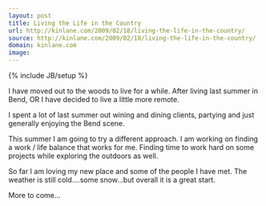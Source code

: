 ```yaml
---
layout: post
title: Living the Life in the Country
url: http://kinlane.com/2009/02/18/living-the-life-in-the-country/
source: http://kinlane.com/2009/02/18/living-the-life-in-the-country/
domain: kinlane.com
image: 
---
```

{% include JB/setup %}<p>I have moved out to the woods to live for a while.   After living last summer in Bend, OR I have decided to live a little more remote.

I spent a lot of last summer out wining and dining clients, partying and just generally enjoying the Bend scene.

This summer I am going to try a different approach.  I am working on finding a work / life balance that works for me.  Finding time to work hard on some projects while exploring the outdoors as well.

So far I am loving my new place and some of the people I have met.  The weather is still cold....some snow...but overall it is a great start.  

More to come...</p>
